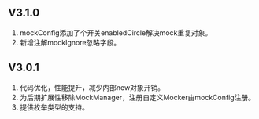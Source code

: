 ## V3.1.0
1. mockConfig添加了个开关enabledCircle解决mock重复对象。
2. 新增注解mockIgnore忽略字段。
## V3.0.1
1. 代码优化，性能提升，减少内部new对象开销。
2. 为后期扩展性移除MockManager，注册自定义Mocker由mockConfig注册。
3. 提供枚举类型的支持。